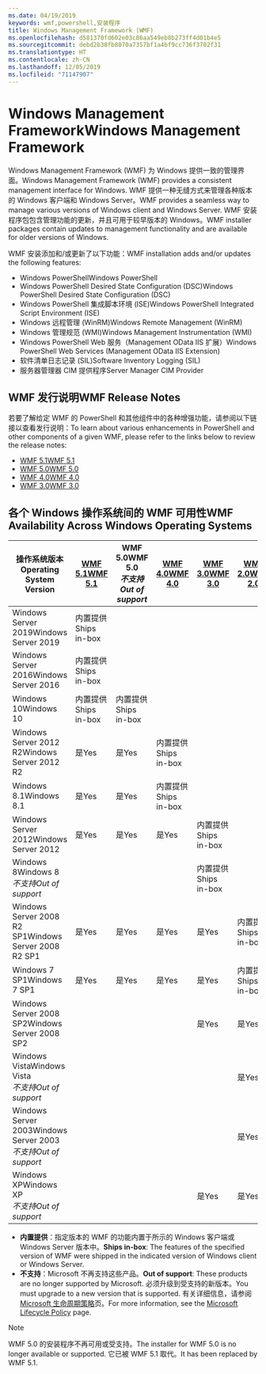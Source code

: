 ```yaml
---
ms.date: 04/19/2019
keywords: wmf,powershell,安装程序
title: Windows Management Framework (WMF)
ms.openlocfilehash: d581370fd602e03c86aa549eb8b273ff4d01b4e5
ms.sourcegitcommit: debd2b38fb8070a7357bf1a4bf9cc736f3702f31
ms.translationtype: HT
ms.contentlocale: zh-CN
ms.lasthandoff: 12/05/2019
ms.locfileid: "71147907"
---
```

# <a name="windows-management-framework"></a><span data-ttu-id="bab7e-103">Windows Management Framework</span><span class="sxs-lookup"><span data-stu-id="bab7e-103">Windows Management Framework</span></span>

<span data-ttu-id="bab7e-104">Windows Management Framework (WMF) 为 Windows 提供一致的管理界面。</span><span class="sxs-lookup"><span data-stu-id="bab7e-104">Windows Management Framework (WMF) provides a consistent management interface for Windows.</span></span> <span data-ttu-id="bab7e-105">WMF 提供一种无缝方式来管理各种版本的 Windows 客户端和 Windows Server。</span><span class="sxs-lookup"><span data-stu-id="bab7e-105">WMF provides a seamless way to manage various versions of Windows client and Windows Server.</span></span> <span data-ttu-id="bab7e-106">WMF 安装程序包包含管理功能的更新，并且可用于较早版本的 Windows。</span><span class="sxs-lookup"><span data-stu-id="bab7e-106">WMF installer packages contain updates to management functionality and are available for older versions of Windows.</span></span>

<span data-ttu-id="bab7e-107">WMF 安装添加和/或更新了以下功能：</span><span class="sxs-lookup"><span data-stu-id="bab7e-107">WMF installation adds and/or updates the following features:</span></span>

- <span data-ttu-id="bab7e-108">Windows PowerShell</span><span class="sxs-lookup"><span data-stu-id="bab7e-108">Windows PowerShell</span></span>
- <span data-ttu-id="bab7e-109">Windows PowerShell Desired State Configuration (DSC)</span><span class="sxs-lookup"><span data-stu-id="bab7e-109">Windows PowerShell Desired State Configuration (DSC)</span></span>
- <span data-ttu-id="bab7e-110">Windows PowerShell 集成脚本环境 (ISE)</span><span class="sxs-lookup"><span data-stu-id="bab7e-110">Windows PowerShell Integrated Script Environment (ISE)</span></span>
- <span data-ttu-id="bab7e-111">Windows 远程管理 (WinRM)</span><span class="sxs-lookup"><span data-stu-id="bab7e-111">Windows Remote Management (WinRM)</span></span>
- <span data-ttu-id="bab7e-112">Windows 管理规范 (WMI)</span><span class="sxs-lookup"><span data-stu-id="bab7e-112">Windows Management Instrumentation (WMI)</span></span>
- <span data-ttu-id="bab7e-113">Windows PowerShell Web 服务（Management OData IIS 扩展）</span><span class="sxs-lookup"><span data-stu-id="bab7e-113">Windows PowerShell Web Services (Management OData IIS Extension)</span></span>
- <span data-ttu-id="bab7e-114">软件清单日志记录 (SIL)</span><span class="sxs-lookup"><span data-stu-id="bab7e-114">Software Inventory Logging (SIL)</span></span>
- <span data-ttu-id="bab7e-115">服务器管理器 CIM 提供程序</span><span class="sxs-lookup"><span data-stu-id="bab7e-115">Server Manager CIM Provider</span></span>

## <a name="wmf-release-notes"></a><span data-ttu-id="bab7e-116">WMF 发行说明</span><span class="sxs-lookup"><span data-stu-id="bab7e-116">WMF Release Notes</span></span>

<span data-ttu-id="bab7e-117">若要了解给定 WMF 的 PowerShell 和其他组件中的各种增强功能，请参阅以下链接以查看发行说明：</span><span class="sxs-lookup"><span data-stu-id="bab7e-117">To learn about various enhancements in PowerShell and other components of a given WMF, please refer to the links below to review the release notes:</span></span>

- [<span data-ttu-id="bab7e-118">WMF 5.1</span><span class="sxs-lookup"><span data-stu-id="bab7e-118">WMF 5.1</span></span>](whats-new/release-notes.md#wmf-51-changes)
- [<span data-ttu-id="bab7e-119">WMF 5.0</span><span class="sxs-lookup"><span data-stu-id="bab7e-119">WMF 5.0</span></span>](whats-new/release-notes.md#wmf-50-changes)
- [<span data-ttu-id="bab7e-120">WMF 4.0</span><span class="sxs-lookup"><span data-stu-id="bab7e-120">WMF 4.0</span></span>](https://download.microsoft.com/download/3/D/6/3D61D262-8549-4769-A660-230B67E15B25/Windows%20Management%20Framework%204%200%20Release%20Notes.docx)
- [<span data-ttu-id="bab7e-121">WMF 3.0</span><span class="sxs-lookup"><span data-stu-id="bab7e-121">WMF 3.0</span></span>](https://download.microsoft.com/download/E/7/6/E76850B8-DA6E-4FF5-8CCE-A24FC513FD16/WMF%203%20Release%20Notes.docx)

## <a name="wmf-availability-across-windows-operating-systems"></a><span data-ttu-id="bab7e-122">各个 Windows 操作系统间的 WMF 可用性</span><span class="sxs-lookup"><span data-stu-id="bab7e-122">WMF Availability Across Windows Operating Systems</span></span>

|        <span data-ttu-id="bab7e-123">操作系统版本</span><span class="sxs-lookup"><span data-stu-id="bab7e-123">Operating System Version</span></span>         | <span data-ttu-id="bab7e-124">[WMF 5.1][]</span><span class="sxs-lookup"><span data-stu-id="bab7e-124">[WMF 5.1][]</span></span>  | <span data-ttu-id="bab7e-125">WMF 5.0</span><span class="sxs-lookup"><span data-stu-id="bab7e-125">WMF 5.0</span></span><br><span data-ttu-id="bab7e-126">*不支持*</span><span class="sxs-lookup"><span data-stu-id="bab7e-126">*Out of support*</span></span> | <span data-ttu-id="bab7e-127">[WMF 4.0][]</span><span class="sxs-lookup"><span data-stu-id="bab7e-127">[WMF 4.0][]</span></span>  | <span data-ttu-id="bab7e-128">[WMF 3.0][]</span><span class="sxs-lookup"><span data-stu-id="bab7e-128">[WMF 3.0][]</span></span>  | <span data-ttu-id="bab7e-129">[WMF 2.0][]</span><span class="sxs-lookup"><span data-stu-id="bab7e-129">[WMF 2.0][]</span></span>  |
| --------------------------------------- | ------------ | --------------------------- | ------------ | ------------ | ------------ |
| <span data-ttu-id="bab7e-130">Windows Server 2019</span><span class="sxs-lookup"><span data-stu-id="bab7e-130">Windows Server 2019</span></span>                     | <span data-ttu-id="bab7e-131">内置提供</span><span class="sxs-lookup"><span data-stu-id="bab7e-131">Ships in-box</span></span> |                             |              |              |              |
| <span data-ttu-id="bab7e-132">Windows Server 2016</span><span class="sxs-lookup"><span data-stu-id="bab7e-132">Windows Server 2016</span></span>                     | <span data-ttu-id="bab7e-133">内置提供</span><span class="sxs-lookup"><span data-stu-id="bab7e-133">Ships in-box</span></span> |                             |              |              |              |
| <span data-ttu-id="bab7e-134">Windows 10</span><span class="sxs-lookup"><span data-stu-id="bab7e-134">Windows 10</span></span>                              | <span data-ttu-id="bab7e-135">内置提供</span><span class="sxs-lookup"><span data-stu-id="bab7e-135">Ships in-box</span></span> | <span data-ttu-id="bab7e-136">内置提供</span><span class="sxs-lookup"><span data-stu-id="bab7e-136">Ships in-box</span></span>                |              |              |              |
| <span data-ttu-id="bab7e-137">Windows Server 2012 R2</span><span class="sxs-lookup"><span data-stu-id="bab7e-137">Windows Server 2012 R2</span></span>                  | <span data-ttu-id="bab7e-138">是</span><span class="sxs-lookup"><span data-stu-id="bab7e-138">Yes</span></span>          | <span data-ttu-id="bab7e-139">是</span><span class="sxs-lookup"><span data-stu-id="bab7e-139">Yes</span></span>                         | <span data-ttu-id="bab7e-140">内置提供</span><span class="sxs-lookup"><span data-stu-id="bab7e-140">Ships in-box</span></span> |              |              |
| <span data-ttu-id="bab7e-141">Windows 8.1</span><span class="sxs-lookup"><span data-stu-id="bab7e-141">Windows 8.1</span></span>                             | <span data-ttu-id="bab7e-142">是</span><span class="sxs-lookup"><span data-stu-id="bab7e-142">Yes</span></span>          | <span data-ttu-id="bab7e-143">是</span><span class="sxs-lookup"><span data-stu-id="bab7e-143">Yes</span></span>                         | <span data-ttu-id="bab7e-144">内置提供</span><span class="sxs-lookup"><span data-stu-id="bab7e-144">Ships in-box</span></span> |              |              |
| <span data-ttu-id="bab7e-145">Windows Server 2012</span><span class="sxs-lookup"><span data-stu-id="bab7e-145">Windows Server 2012</span></span>                     | <span data-ttu-id="bab7e-146">是</span><span class="sxs-lookup"><span data-stu-id="bab7e-146">Yes</span></span>          | <span data-ttu-id="bab7e-147">是</span><span class="sxs-lookup"><span data-stu-id="bab7e-147">Yes</span></span>                         | <span data-ttu-id="bab7e-148">是</span><span class="sxs-lookup"><span data-stu-id="bab7e-148">Yes</span></span>          | <span data-ttu-id="bab7e-149">内置提供</span><span class="sxs-lookup"><span data-stu-id="bab7e-149">Ships in-box</span></span> |              |
| <span data-ttu-id="bab7e-150">Windows 8</span><span class="sxs-lookup"><span data-stu-id="bab7e-150">Windows 8</span></span><br><span data-ttu-id="bab7e-151">*不支持*</span><span class="sxs-lookup"><span data-stu-id="bab7e-151">*Out of support*</span></span>           |              |                             |              | <span data-ttu-id="bab7e-152">内置提供</span><span class="sxs-lookup"><span data-stu-id="bab7e-152">Ships in-box</span></span> |              |
| <span data-ttu-id="bab7e-153">Windows Server 2008 R2 SP1</span><span class="sxs-lookup"><span data-stu-id="bab7e-153">Windows Server 2008 R2 SP1</span></span>              | <span data-ttu-id="bab7e-154">是</span><span class="sxs-lookup"><span data-stu-id="bab7e-154">Yes</span></span>          | <span data-ttu-id="bab7e-155">是</span><span class="sxs-lookup"><span data-stu-id="bab7e-155">Yes</span></span>                         | <span data-ttu-id="bab7e-156">是</span><span class="sxs-lookup"><span data-stu-id="bab7e-156">Yes</span></span>          | <span data-ttu-id="bab7e-157">是</span><span class="sxs-lookup"><span data-stu-id="bab7e-157">Yes</span></span>          | <span data-ttu-id="bab7e-158">内置提供</span><span class="sxs-lookup"><span data-stu-id="bab7e-158">Ships in-box</span></span> |
| <span data-ttu-id="bab7e-159">Windows 7 SP1</span><span class="sxs-lookup"><span data-stu-id="bab7e-159">Windows 7 SP1</span></span>                           | <span data-ttu-id="bab7e-160">是</span><span class="sxs-lookup"><span data-stu-id="bab7e-160">Yes</span></span>          | <span data-ttu-id="bab7e-161">是</span><span class="sxs-lookup"><span data-stu-id="bab7e-161">Yes</span></span>                         | <span data-ttu-id="bab7e-162">是</span><span class="sxs-lookup"><span data-stu-id="bab7e-162">Yes</span></span>          | <span data-ttu-id="bab7e-163">是</span><span class="sxs-lookup"><span data-stu-id="bab7e-163">Yes</span></span>          | <span data-ttu-id="bab7e-164">内置提供</span><span class="sxs-lookup"><span data-stu-id="bab7e-164">Ships in-box</span></span> |
| <span data-ttu-id="bab7e-165">Windows Server 2008 SP2</span><span class="sxs-lookup"><span data-stu-id="bab7e-165">Windows Server 2008 SP2</span></span>                 |              |                             |              | <span data-ttu-id="bab7e-166">是</span><span class="sxs-lookup"><span data-stu-id="bab7e-166">Yes</span></span>          | <span data-ttu-id="bab7e-167">是</span><span class="sxs-lookup"><span data-stu-id="bab7e-167">Yes</span></span>          |
| <span data-ttu-id="bab7e-168">Windows Vista</span><span class="sxs-lookup"><span data-stu-id="bab7e-168">Windows Vista</span></span><br><span data-ttu-id="bab7e-169">*不支持*</span><span class="sxs-lookup"><span data-stu-id="bab7e-169">*Out of support*</span></span>       |              |                             |              |              | <span data-ttu-id="bab7e-170">是</span><span class="sxs-lookup"><span data-stu-id="bab7e-170">Yes</span></span>          |
| <span data-ttu-id="bab7e-171">Windows Server 2003</span><span class="sxs-lookup"><span data-stu-id="bab7e-171">Windows Server 2003</span></span><br><span data-ttu-id="bab7e-172">*不支持*</span><span class="sxs-lookup"><span data-stu-id="bab7e-172">*Out of support*</span></span> |              |                             |              |              | <span data-ttu-id="bab7e-173">是</span><span class="sxs-lookup"><span data-stu-id="bab7e-173">Yes</span></span>          |
| <span data-ttu-id="bab7e-174">Windows XP</span><span class="sxs-lookup"><span data-stu-id="bab7e-174">Windows XP</span></span><br><span data-ttu-id="bab7e-175">*不支持*</span><span class="sxs-lookup"><span data-stu-id="bab7e-175">*Out of support*</span></span>          |              |                             |              | <span data-ttu-id="bab7e-176">是</span><span class="sxs-lookup"><span data-stu-id="bab7e-176">Yes</span></span>          | <span data-ttu-id="bab7e-177">是</span><span class="sxs-lookup"><span data-stu-id="bab7e-177">Yes</span></span>          |

- <span data-ttu-id="bab7e-178">**内置提供**：指定版本的 WMF 的功能内置于所示的 Windows 客户端或 Windows Server 版本中。</span><span class="sxs-lookup"><span data-stu-id="bab7e-178">**Ships in-box**: The features of the specified version of WMF were shipped in the indicated version of Windows client or Windows Server.</span></span>
- <span data-ttu-id="bab7e-179">**不支持**：Microsoft 不再支持这些产品。</span><span class="sxs-lookup"><span data-stu-id="bab7e-179">**Out of support**: These products are no longer supported by Microsoft.</span></span> <span data-ttu-id="bab7e-180">必须升级到受支持的新版本。</span><span class="sxs-lookup"><span data-stu-id="bab7e-180">You must upgrade to a new version that is supported.</span></span> <span data-ttu-id="bab7e-181">有关详细信息，请参阅 [Microsoft 生命周期策略][]页。</span><span class="sxs-lookup"><span data-stu-id="bab7e-181">For more information, see the [Microsoft Lifecycle Policy][] page.</span></span>

> [!NOTE]
> <span data-ttu-id="bab7e-182">WMF 5.0 的安装程序不再可用或受支持。</span><span class="sxs-lookup"><span data-stu-id="bab7e-182">The installer for WMF 5.0 is no longer available or supported.</span></span> <span data-ttu-id="bab7e-183">它已被 WMF 5.1 取代。</span><span class="sxs-lookup"><span data-stu-id="bab7e-183">It has been replaced by WMF 5.1.</span></span>

[Microsoft 生命周期策略]: https://support.microsoft.com/lifecycle
[Microsoft Lifecycle Policy]: https://support.microsoft.com/lifecycle
[WMF 5.1]: https://aka.ms/wmf51download
[WMF 4.0]: https://aka.ms/wmf4download
[WMF 3.0]: https://aka.ms/wmf3download
[WMF 2.0]: https://aka.ms/wmf2download
